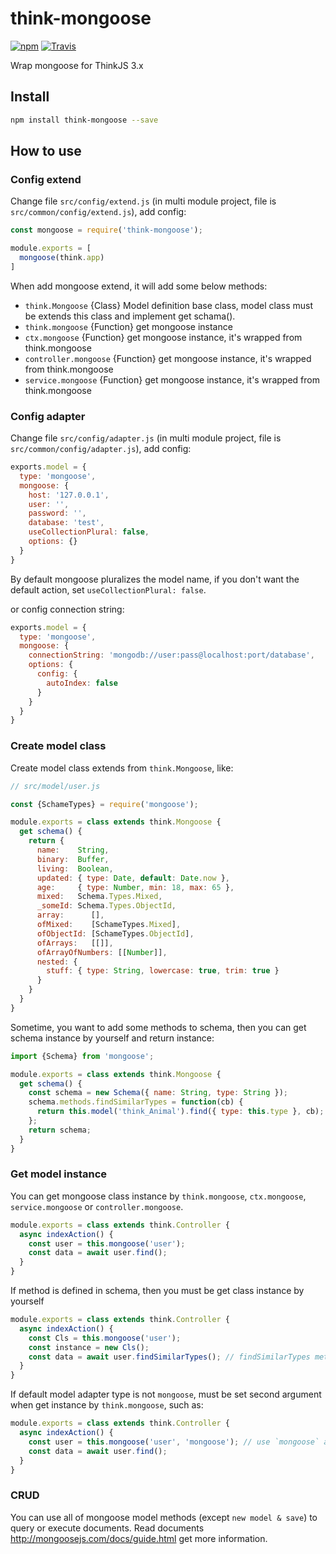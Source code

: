 # think-mongoose

[![npm](https://img.shields.io/npm/v/think-mongoose.svg?style=flat-square)]()
[![Travis](https://img.shields.io/travis/thinkjs/think-mongoose.svg?style=flat-square)]()
<!-- [![Coveralls](https://img.shields.io/coveralls/thinkjs/think-mongoose/master.svg?style=flat-square)]() -->
<!-- [![David](https://img.shields.io/david/thinkjs/think-mongoose.svg?style=flat-square)]() -->

Wrap mongoose for ThinkJS 3.x

## Install

```sh
npm install think-mongoose --save
```

## How to use

### Config extend

Change file `src/config/extend.js` (in multi module project, file is `src/common/config/extend.js`), add config:

```js
const mongoose = require('think-mongoose');

module.exports = [
  mongoose(think.app)
]
```

When add mongoose extend, it will add some below methods:

* `think.Mongoose` {Class} Model definition base class, model class must be extends this class and implement get schama().
* `think.mongoose` {Function} get mongoose instance
* `ctx.mongoose` {Function} get mongoose instance, it's wrapped from think.mongoose
* `controller.mongoose` {Function} get mongoose instance, it's wrapped from think.mongoose
* `service.mongoose` {Function} get mongoose instance, it's wrapped from think.mongoose

### Config adapter

Change file `src/config/adapter.js` (in multi module project, file is `src/common/config/adapter.js`), add config:

```js
exports.model = {
  type: 'mongoose',
  mongoose: {
    host: '127.0.0.1',
    user: '',
    password: '',
    database: 'test',
    useCollectionPlural: false,
    options: {}
  }
}
```

By default mongoose pluralizes the model name, if you don't want the default action, set `useCollectionPlural: false`.

or config connection string:

```js
exports.model = {
  type: 'mongoose',
  mongoose: {
    connectionString: 'mongodb://user:pass@localhost:port/database',
    options: {
      config: {
        autoIndex: false
      }
    }
  }
}
```

### Create model class

Create model class extends from `think.Mongoose`, like:

```js
// src/model/user.js

const {SchameTypes} = require('mongoose');

module.exports = class extends think.Mongoose {
  get schema() {
    return {
      name:    String,
      binary:  Buffer,
      living:  Boolean,
      updated: { type: Date, default: Date.now },
      age:     { type: Number, min: 18, max: 65 },
      mixed:   Schema.Types.Mixed,
      _someId: Schema.Types.ObjectId,
      array:      [],
      ofMixed:    [SchameTypes.Mixed],
      ofObjectId: [SchameTypes.ObjectId],
      ofArrays:   [[]],
      ofArrayOfNumbers: [[Number]],
      nested: {
        stuff: { type: String, lowercase: true, trim: true }
      }
    }
  }
}
```

Sometime, you want to add some methods to schema, then you can get schema instance by yourself and return instance:

```js
import {Schema} from 'mongoose';

module.exports = class extends think.Mongoose {
  get schema() {
    const schema = new Schema({ name: String, type: String });
    schema.methods.findSimilarTypes = function(cb) {
      return this.model('think_Animal').find({ type: this.type }, cb); // model name `think_Animal` must have table prefix
    };
    return schema;
  }
}
```

### Get model instance

You can get mongoose class instance by `think.mongoose`, `ctx.mongoose`, `service.mongoose` or `controller.mongoose`.

```js
module.exports = class extends think.Controller {
  async indexAction() {
    const user = this.mongoose('user');
    const data = await user.find();
  }
}
```
If method is defined in schema, then you must be get class instance by yourself

```js
module.exports = class extends think.Controller {
  async indexAction() {
    const Cls = this.mongoose('user');
    const instance = new Cls();
    const data = await user.findSimilarTypes(); // findSimilarTypes method is defined in schema.methods.findSimilarTypes
  }
}
```


If default model adapter type is not `mongoose`, must be set second argument when get instance by `think.mongoose`, such as:

```js
module.exports = class extends think.Controller {
  async indexAction() {
    const user = this.mongoose('user', 'mongoose'); // use `mongoose` adapter type
    const data = await user.find();
  }
}
```

### CRUD

You can use all of mongoose model methods (except `new model & save`) to query or execute documents. Read documents <http://mongoosejs.com/docs/guide.html> get more information.
